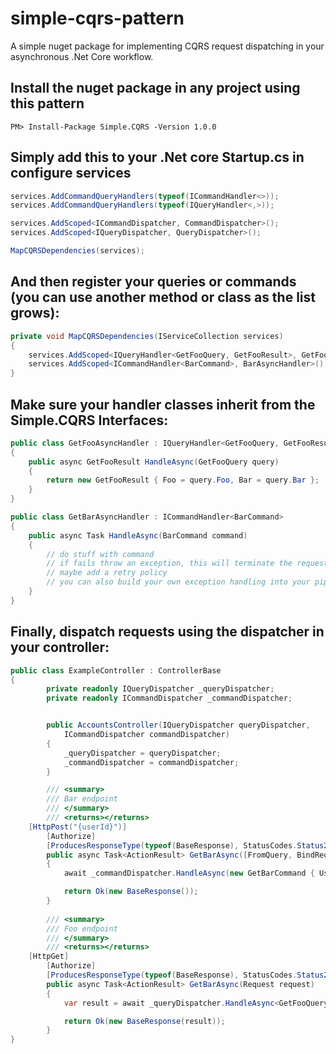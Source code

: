 # simple-cqrs-pattern
A simple nuget package for implementing CQRS request dispatching in your asynchronous .Net Core workflow.

## Install the nuget package in any project using this pattern
```
PM> Install-Package Simple.CQRS -Version 1.0.0
```

## Simply add this to your .Net core Startup.cs in configure services

```C#
services.AddCommandQueryHandlers(typeof(ICommandHandler<>));
services.AddCommandQueryHandlers(typeof(IQueryHandler<,>));

services.AddScoped<ICommandDispatcher, CommandDispatcher>();
services.AddScoped<IQueryDispatcher, QueryDispatcher>();

MapCQRSDependencies(services);
```

## And then register your queries or commands (you can use another method or class as the list grows):

```C#
private void MapCQRSDependencies(IServiceCollection services)
{
    services.AddScoped<IQueryHandler<GetFooQuery, GetFooResult>, GetFooAsyncHandler>();
    services.AddScoped<ICommandHandler<BarCommand>, BarAsyncHandler>();
}
```

## Make sure your handler classes inherit from the Simple.CQRS Interfaces:

```C#
public class GetFooAsyncHandler : IQueryHandler<GetFooQuery, GetFooResult>
{
    public async GetFooResult HandleAsync(GetFooQuery query)
    {
        return new GetFooResult { Foo = query.Foo, Bar = query.Bar };
    }
}
```

```C#
public class GetBarAsyncHandler : ICommandHandler<BarCommand>
{
    public async Task HandleAsync(BarCommand command)
    {
        // do stuff with command
        // if fails throw an exception, this will terminate the request handling pipeline
        // maybe add a retry policy
        // you can also build your own exception handling into your pipeline
    }
}
```

## Finally, dispatch requests using the dispatcher in your controller:

```C#
public class ExampleController : ControllerBase
{
        private readonly IQueryDispatcher _queryDispatcher;
        private readonly ICommandDispatcher _commandDispatcher;


        public AccountsController(IQueryDispatcher queryDispatcher, 
            ICommandDispatcher commandDispatcher)
        {
            _queryDispatcher = queryDispatcher;
            _commandDispatcher = commandDispatcher;
        }

        /// <summary>
        /// Bar endpoint
        /// </summary>
        /// <returns></returns>
	[HttpPost("{userId}")]
        [Authorize]
        [ProducesResponseType(typeof(BaseResponse), StatusCodes.Status200OK)]
        public async Task<ActionResult> GetBarAsync([FromQuery, BindRequired] long userId)
        {
            await _commandDispatcher.HandleAsync(new GetBarCommand { UserId = userId });

            return Ok(new BaseResponse());
        }
		
		/// <summary>
        /// Foo endpoint
        /// </summary>
        /// <returns></returns>
	[HttpGet]
        [Authorize]
        [ProducesResponseType(typeof(BaseResponse), StatusCodes.Status200OK)]
        public async Task<ActionResult> GetBarAsync(Request request)
        {
            var result = await _queryDispatcher.HandleAsync<GetFooQuery, GetFooResult>(new GetFooQuery { Foo = request.Foo, Bar =                   request.Bar });

            return Ok(new BaseResponse(result));
        }
}
```
